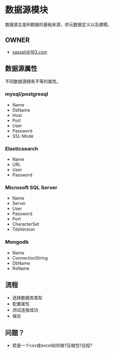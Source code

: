 # 数据源模块

数据源主是BI数据的基础来源，供元数据定义以及建模。

## OWNER
* sassali@163.com

## 数据源属性

不同数据源拥有不等的属性。

### mysql/postgresql

* Name
* DbName
* Host
* Port
* User
* Password
* SSL-Mode

### Elasticsearch

* Name
* URL
* User
* Password

### Microsoft SQL Server

* Name
* Server
* User
* Password
* Port
* CharacterSet
* TdsVersion

### Mongodb

* Name
* ConnectionString
* DbName
* RsName

## 流程

* 选择数据库类型
* 配置属性
* 测试连接成功
* 保存

## 问题？

* 若是一个csv或excel如何做?压缩包?远程?

